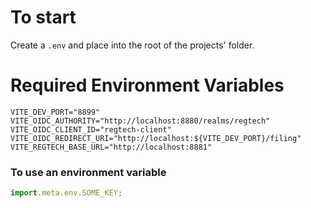 # To start

Create a `.env` and place into the root of the projects' folder.

# Required Environment Variables

```env
VITE_DEV_PORT="8899"
VITE_OIDC_AUTHORITY="http://localhost:8880/realms/regtech"
VITE_OIDC_CLIENT_ID="regtech-client"
VITE_OIDC_REDIRECT_URI="http://localhost:${VITE_DEV_PORT}/filing"
VITE_REGTECH_BASE_URL="http://localhost:8881"
```

### To use an environment variable

```js
import.meta.env.SOME_KEY;
```
